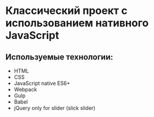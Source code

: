# Классический проект с использованием нативного JavaScript

## Используемые технологии:
* HTML
* CSS
* JavaScript native ES6+
* Webpack
* Gulp
* Babel
* jQuery only for slider (slick slider)
